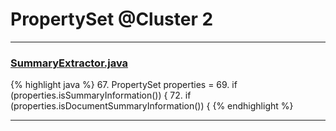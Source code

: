 # PropertySet @Cluster 2

***

### [SummaryExtractor.java](https://searchcode.com/codesearch/view/111785558/)
{% highlight java %}
67. PropertySet properties =
69. if (properties.isSummaryInformation()) {
72. if (properties.isDocumentSummaryInformation()) {
{% endhighlight %}

***

